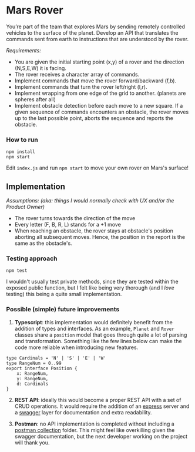 # Mars Rover

You’re part of the team that explores Mars by sending remotely controlled vehicles to the surface of the planet. Develop an API that translates the commands sent from earth to instructions that are understood by the rover.

*Requirements:*
- You are given the initial starting point (x,y) of a rover and the direction (N,S,E,W) it is facing.
- The rover receives a character array of commands.
- Implement commands that move the rover forward/backward (f,b).
- Implement commands that turn the rover left/right (l,r).
- Implement wrapping from one edge of the grid to another. (planets are spheres after all)
- Implement obstacle detection before each move to a new square. If a given sequence of commands encounters an obstacle, the rover moves up to the last possible point, aborts the sequence and reports the obstacle.

### **How to run**
```
npm install
npm start
```
Edit `index.js` and run `npm start` to move your own rover on Mars's surface!

## **Implementation**

*Assumptions: (aka: things I would normally check with UX and/or the Product Owner)*
- The rover turns towards the direction of the move
- Every letter (F, B, R, L) stands for a +1 move
- When reaching an obstacle, the rover stays at obstacle's position aborting all subsequent moves. Hence, the position in the report is the same as the obstacle's.

### Testing approach
```
npm test
```
I wouldn't usually test private methods, since they are tested within the exposed public function, but I felt like being very thorough (and I *love* testing) this being a quite small implementation.

### Possible (simple) future improvements
1) **Typescript**: this implementation would definitely benefit from the addition of types and interfaces. As an example, `Planet` and `Rover` classes share a `position` model that goes through quite a lot of parsing and transformation. Something like the few lines below can make the code more reliable when introducing new features.
```
type Cardinals = 'N' | 'S' | 'E' | 'W'
type RangeNum = 0..99
export interface Position {
    x: RangeNum,
    y: RangeNum,
    d: Cardinals
}
``` 
2) **REST API**: ideally this would become a proper REST API with a set of CRUD operations. It would require the addition of an [express](https://expressjs.com/) server and a [swagger](https://swagger.io/) layer for documentation and extra readability.

3) **Postman**: no API implementation is completed without including a [postman collection](https://www.getpostman.com/) folder. This might feel like overkilling given the swagger documentation, but the next developer working on the project will thank you.
